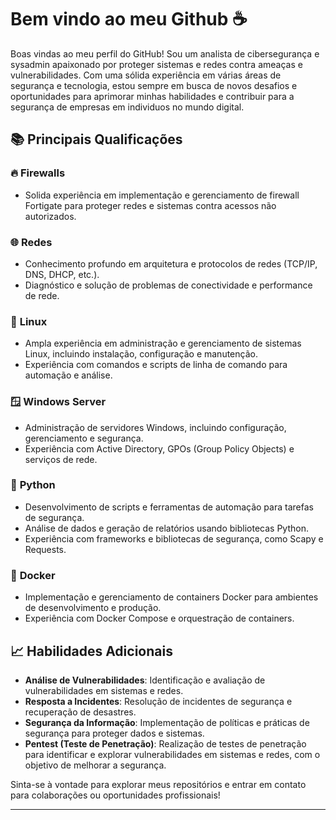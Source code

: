 # Bem vindo ao meu Github ☕

Boas vindas ao meu perfil do GitHub! Sou um analista de cibersegurança e sysadmin apaixonado por proteger sistemas e redes contra ameaças e vulnerabilidades. Com uma sólida experiência em várias áreas de segurança e tecnologia, estou sempre em busca de novos desafios e oportunidades para aprimorar minhas habilidades e contribuir para a segurança de empresas em individuos no mundo digital.

## 📚 Principais Qualificações

### 🔥 **Firewalls**
- Solida experiência em implementação e gerenciamento de firewall Fortigate para proteger redes e sistemas contra acessos não autorizados.

### 🌐 **Redes**
- Conhecimento profundo em arquitetura e protocolos de redes (TCP/IP, DNS, DHCP, etc.).
- Diagnóstico e solução de problemas de conectividade e performance de rede.

### 🐧 **Linux**
- Ampla experiência em administração e gerenciamento de sistemas Linux, incluindo instalação, configuração e manutenção.
- Experiência com comandos e scripts de linha de comando para automação e análise.
  
### 🪟 **Windows Server**
- Administração de servidores Windows, incluindo configuração, gerenciamento e segurança.
- Experiência com Active Directory, GPOs (Group Policy Objects) e serviços de rede.
  
### 🐍 **Python**
- Desenvolvimento de scripts e ferramentas de automação para tarefas de segurança.
- Análise de dados e geração de relatórios usando bibliotecas Python.
- Experiência com frameworks e bibliotecas de segurança, como Scapy e Requests.

### 🐳 **Docker**
- Implementação e gerenciamento de containers Docker para ambientes de desenvolvimento e produção.
- Experiência com Docker Compose e orquestração de containers.

## 📈 Habilidades Adicionais

- **Análise de Vulnerabilidades**: Identificação e avaliação de vulnerabilidades em sistemas e redes.
- **Resposta a Incidentes**: Resolução de incidentes de segurança e recuperação de desastres.
- **Segurança da Informação**: Implementação de políticas e práticas de segurança para proteger dados e sistemas.
- **Pentest (Teste de Penetração)**: Realização de testes de penetração para identificar e explorar vulnerabilidades em sistemas e redes, com o objetivo de melhorar a segurança. 


Sinta-se à vontade para explorar meus repositórios e entrar em contato para colaborações ou oportunidades profissionais!

---

